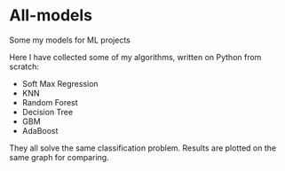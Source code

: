 # All-models
Some my models for ML projects

Here I have collected some of my algorithms, written on Python from scratch:

- Soft Max Regression
- KNN
- Random Forest
- Decision Tree
- GBM
- AdaBoost

They all solve the same classification problem. Results are plotted on the same graph for comparing.
